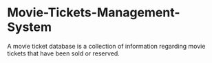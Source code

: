 # Movie-Tickets-Management-System
A movie ticket database is a collection of information regarding movie tickets that have been sold or reserved.
